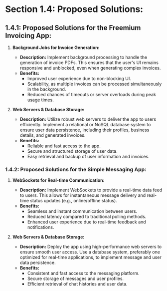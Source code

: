 # Section 1.4: Proposed Solutions:

## 1.4.1: **Proposed Solutions for the Freemium Invoicing App:**

1. **Background Jobs for Invoice Generation:**
    - **Description:** Implement background processing to handle the generation of invoice PDFs. This ensures that the user's UI remains responsive and unblocked, even when generating complex invoices.
    - **Benefits:**
        - Improved user experience due to non-blocking UI.
        - Scalability, as multiple invoices can be processed simultaneously in the background.
        - Reduced chances of timeouts or server overloads during peak usage times.

2. **Web Servers & Database Storage:**
    - **Description:** Utilize robust web servers to deliver the app to users efficiently. Implement a relational or NoSQL database system to ensure user data persistence, including their profiles, business details, and generated invoices.
    - **Benefits:**
        - Reliable and fast access to the app.
        - Secure and structured storage of user data.
        - Easy retrieval and backup of user information and invoices.


### 1.4.2: **Proposed Solutions for the Simple Messaging App:**

1. **WebSockets for Real-time Communication:**
    - **Description:** Implement WebSockets to provide a real-time data feed to users. This allows for instantaneous message delivery and real-time status updates (e.g., online/offline status).
    - **Benefits:**
        - Seamless and instant communication between users.
        - Reduced latency compared to traditional polling methods.
        - Enhanced user experience due to real-time feedback and notifications.

2. **Web Servers & Database Storage:**
    - **Description:** Deploy the app using high-performance web servers to ensure smooth user access. Use a database system, preferably one optimized for real-time applications, to implement message and user data persistence.
    - **Benefits:**
        - Consistent and fast access to the messaging platform.
        - Secure storage of messages and user profiles.
        - Efficient retrieval of chat histories and user data.
